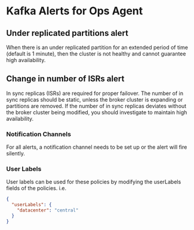 # Kafka Alerts for Ops Agent

## Under replicated partitions alert
When there is an under replicated partition for an extended period of time (default is 1 minute), then the cluster is not healthy and cannot guarantee high availability.

## Change in number of ISRs alert
In sync replicas (ISRs) are required for proper failover. The number of in sync replicas should be static, unless the broker cluster is expanding or partitions are removed. If the number of in sync replicas deviates without the broker cluster being modified, you should investigate to maintain high availability.

### Notification Channels
For all alerts, a notification channel needs to be set up or the alert will fire silently.

### User Labels
User labels can be used for these policies by modifying the userLabels fields of the policies. i.e.

```json
{ 
  "userLabels": {
    "datacenter": "central"
  }
}
```
